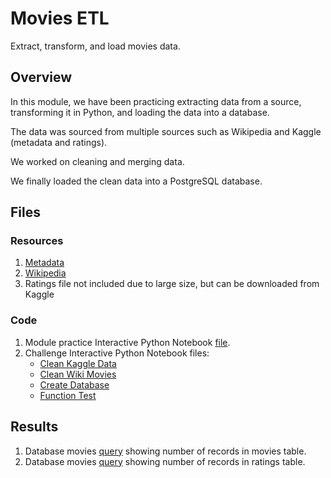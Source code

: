 # Movies ETL
Extract, transform, and load movies data.

## Overview
In this module, we have been practicing extracting data from a source, transforming it in Python, and loading the data into a database.

The data was sourced from multiple sources such as Wikipedia and Kaggle (metadata and ratings).

We worked on cleaning and merging data.

We finally loaded the clean data into a PostgreSQL database.

## Files
### Resources
1. [Metadata](Resources/movies_metadata.csv)
2. [Wikipedia](Resources/wikipedia_movies.json)
3. Ratings file not included due to large size, but can be downloaded from Kaggle

### Code
1. Module practice Interactive Python Notebook [file](movies_etl.ipynb).
2. Challenge Interactive Python Notebook files:
   - [Clean Kaggle Data](ETL_clean_kaggle_data.ipynb)
   - [Clean Wiki Movies](ETL_clean_wiki_movies.ipynb)
   - [Create Database](ETL_create_database.ipynb)
   - [Function Test](ETL_function_test.ipynb)

## Results
1. Database movies [query](Resources/movies_query.png) showing number of records in movies table.
2. Database movies [query](Resources/ratings_query.png) showing number of records in ratings table.
